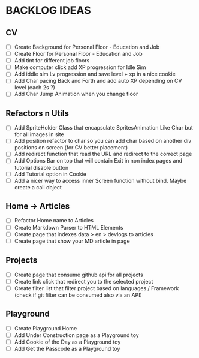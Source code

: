 # BACKLOG IDEAS

## CV

-   [ ] Create Background for Personal Floor - Education and Job
-   [ ] Create Floor for Personal Floor - Education and Job
-   [ ] Add tint for different job floors
-   [ ] Make computer click add XP progression for Idle Sim
-   [ ] Add iddle sim Lv progression and save level + xp in a nice cookie
-   [ ] Add Char pacing Back and Forth and add auto XP depending on CV level (each 2s ?)
-   [ ] Add Char Jump Animation when you change floor

## Refactors n Utils

-   [ ] Add SpriteHolder Class that encapsulate SpritesAnimation Like Char but for all images in site
-   [ ] Add position refactor to char so you can add char based on another div positions on screen (for CV better placement)
-   [ ] Add redirect function that read the URL and redirect to the correct page
-   [ ] Add Options Bar on top that will contain Exit in non index pages and tutorial disable button
-   [ ] Add Tutorial option in Cookie
-   [ ] Add a nicer way to access inner Screen function without bind. Maybe create a call object

## Home -> Articles

- [ ] Refactor Home name to Articles
- [ ] Create Markdown Parser to HTML Elements
- [ ] Create page that indexes data > en > devlogs to articles
- [ ] Create page that show your MD article in page

##  Projects

- [ ] Create page that consume github api for all projects
- [ ] Create link click that redirect you to the selected project
- [ ] Create filter list that filter project based on languages / Framework (check if git filter can be consumed also via an API)

## Playground
- [ ] Create Playground Home
- [ ] Add Under Construction page as a Playground toy
- [ ] Add Cookie of the Day as a Playground toy
- [ ] Add Get the Passcode as a Playground toy